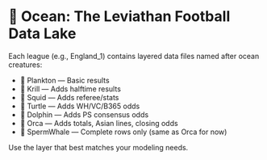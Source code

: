 # 🌊 Ocean: The Leviathan Football Data Lake

Each league (e.g., England_1) contains layered data files named after ocean creatures:

- 🦠 Plankton — Basic results
- 🦐 Krill — Adds halftime results
- 🦑 Squid — Adds referee/stats
- 🐢 Turtle — Adds WH/VC/B365 odds
- 🐬 Dolphin — Adds PS consensus odds
- 🐋 Orca — Adds totals, Asian lines, closing odds
- 🐳 SpermWhale — Complete rows only (same as Orca for now)

Use the layer that best matches your modeling needs.
